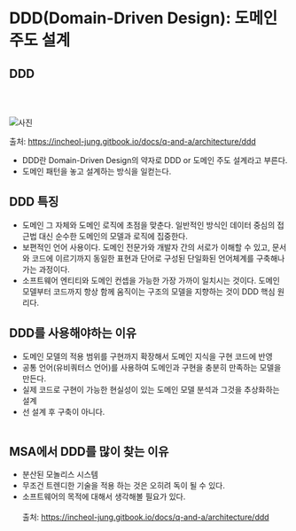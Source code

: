 # DDD(Domain-Driven Design): 도메인 주도 설계

## DDD

<br/>
<br/>

![사진](https://3553248446-files.gitbook.io/~/files/v0/b/gitbook-legacy-files/o/assets%2F-M5HOStxvx-Jr0fqZhyW%2F-MHWSTuKJu8Xj7tn1c0d%2F-MHX1ic54BmiEO1nl38o%2F100-explicit-architecture-svg.png?alt=media&token=c34de6c4-c121-4d5e-9485-8fa74fd49ad2)

출처: https://incheol-jung.gitbook.io/docs/q-and-a/architecture/ddd

- DDD란 Domain-Driven Design의 약자로 DDD or 도메인 주도 설계라고 부른다.
- 도메인 패턴을 놓고 설계하는 방식을 일컫는다.

## DDD 특징

- 도메인 그 자체와 도메인 로직에 초점을 맞춘다. 일반적인 방식인 데이터 중심의 접근법 대신 순수한 도메인의 모델과 로직에 집중한다.
- 보편적인 언어 사용이다. 도메인 전문가와 개발자 간의 서로가 이해할 수 있고, 문서와 코드에 이르기까지 동일한 표현과 단어로 구성된 단일화된 언어체계를 구축해나가는 과정이다.
- 소프트웨어 엔티티와 도메인 컨셉을 가능한 가장 가까이 일치시는 것이다. 도메인 모델부터 코드까지 항상 함께 움직이는 구조의 모델을 지향하는 것이 DDD 핵심 원리다.

## DDD를 사용해야하는 이유

- 도메인 모델의 적용 범위를 구현까지 확장해서 도메인 지식을 구현 코드에 반영
- 공통 언어(유비쿼터스 언어)를 사용하여 도메인과 구현을 충분히 만족하는 모델을 만든다.
- 실제 코드로 구현이 가능한 현실성이 있는 도메인 모델 분석과 그것을 추상화하는 설계
- 선 설계 후 구축이 아니다.
  <br/>
  <br/>

## MSA에서 DDD를 많이 찾는 이유

- 분산된 모놀리스 시스템
- 무조건 트렌디한 기술을 적용 하는 것은 오히려 독이 될 수 있다.
- 소프트웨어의 목적에 대해서 생각해볼 필요가 있다.
  <br/>
  <br/>
  출처: https://incheol-jung.gitbook.io/docs/q-and-a/architecture/ddd
